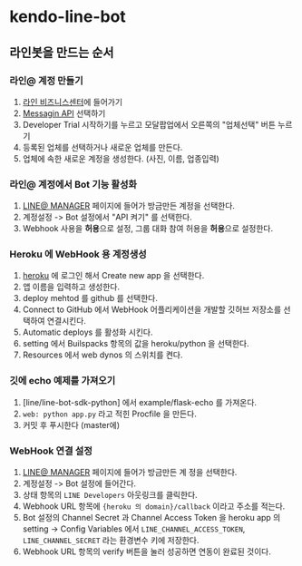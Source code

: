 # kendo-line-bot

## 라인봇을 만드는 순서
### 라인@ 계정 만들기
1. [라인 비즈니스센터](https://business.line.me/ko/)에 들어가기
2. [Messagin API](https://business.line.me/ko/services/bot)  선택하기
3. Developer Trial 시작하기를 누르고 모달팝업에서 오른쪽의 "업체선택" 버튼 누르기
4. 등록된 업체를 선택하거나 새로운 업체를 만든다.
5. 업체에 속한 새로운 계정을 생성한다. (사진, 이름, 업종입력)

### 라인@ 계정에서 Bot 기능 활성화
1. [LINE@ MANAGER](https://admin-official.line.me/)  페이지에 들어가 방금만든 계정을 선택한다.
2. 계정설정 -> Bot 설정에서 "API 켜기" 를 선택한다.
3. Webhook 사용을 **허용**으로 설정, 그룹 대화 참여 허용을 **허용**으로 설정한다. 

### Heroku 에 WebHook 용 계정생성
1. [heroku](https://dashboard.heroku.com/) 에 로그인 해서 Create new app 을 선택한다.
2. 앱 이름을 입력하고 생성한다.
3. deploy mehtod 를 github 를 선택한다.
4. Connect to GitHub 에서 WebHook 어플리케이션을 개발할 깃허브 저장소를 선택하여 연결시킨다.
5. Automatic deploys 를 활성화 시킨다.
6. setting 에서 Builspacks 항목의 값을 heroku/python 을 선택한다.
7. Resources 에서 web dynos 의 스위치를 켠다.

### 깃에 echo 예제를 가져오기
1. [line/line-bot-sdk-python] 에서 example/flask-echo 를 가져온다.
2. `web: python app.py` 라고 적힌 Procfile 을 만든다.
3. 커밋 후 푸시한다 (master에)

### WebHook 연결 설정
1. [LINE@ MANAGER](https://admin-official.line.me/)  페이지에 들어가 방금만든 계
정을 선택한다.
2. 계정설정 -> Bot 설정에 들어간다.
3. 상태 항목의 `LINE Developers` 아웃링크를 클릭한다.
4. Webhook URL 항목에 `{heroku 의 domain}/callback` 이라고 주소를 적는다.
5. Bot 설정의 Channel Secret 과 Channel Access Token 을 heroku app 의 setting -> Config Variables 에서 `LINE_CHANNEL_ACCESS_TOKEN`, `LINE_CHANNEL_SECRET` 라는 환경변수 키에 저장한다.
6. Webhook URL 항목의 verify 버튼을 눌러 성공하면 연동이 완료된 것이다.


 


